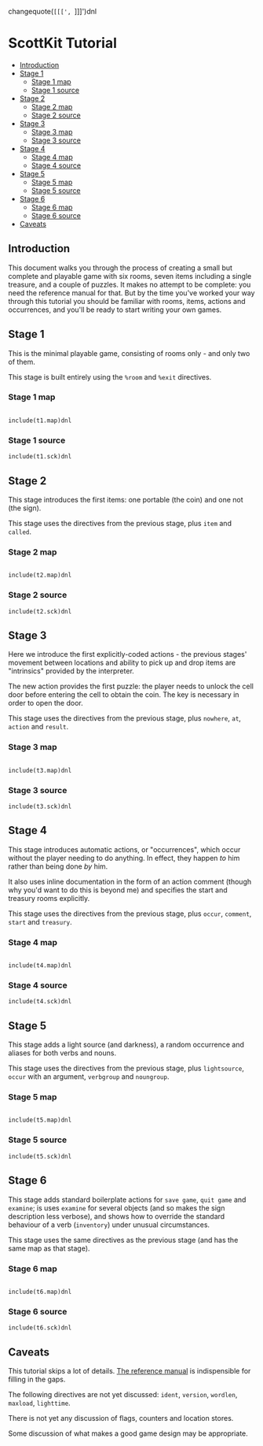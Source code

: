 changequote(`[[[', `]]]')dnl
# ScottKit Tutorial

<!-- md2toc -l 2 tutorial.source.md -->
* [Introduction](#introduction)
* [Stage 1](#stage-1)
    * [Stage 1 map](#stage-1-map)
    * [Stage 1 source](#stage-1-source)
* [Stage 2](#stage-2)
    * [Stage 2 map](#stage-2-map)
    * [Stage 2 source](#stage-2-source)
* [Stage 3](#stage-3)
    * [Stage 3 map](#stage-3-map)
    * [Stage 3 source](#stage-3-source)
* [Stage 4](#stage-4)
    * [Stage 4 map](#stage-4-map)
    * [Stage 4 source](#stage-4-source)
* [Stage 5](#stage-5)
    * [Stage 5 map](#stage-5-map)
    * [Stage 5 source](#stage-5-source)
* [Stage 6](#stage-6)
    * [Stage 6 map](#stage-6-map)
    * [Stage 6 source](#stage-6-source)
* [Caveats](#caveats)


## Introduction

This document walks you through the process of creating a small but complete and playable game with six rooms, seven items including a single treasure, and a couple of puzzles. It makes no attempt to be complete: you need the reference manual for that. But by the time you've worked your way through this tutorial you should be familiar with rooms, items, actions and occurrences, and you'll be ready to start writing your own games.


## Stage 1

This is the minimal playable game, consisting of rooms only - and only two of them.

This stage is built entirely using the `%room` and `%exit` directives.

### Stage 1 map

```

include(t1.map)dnl

```

### Stage 1 source

```
include(t1.sck)dnl
```


## Stage 2

This stage introduces the first items: one portable (the coin) and one not (the sign).

This stage uses the directives from the previous stage, plus `item` and `called`.

### Stage 2 map

```

include(t2.map)dnl

```

### Stage 2 source

```
include(t2.sck)dnl
```


## Stage 3

Here we introduce the first explicitly-coded actions - the previous stages' movement between locations and ability to pick up and drop items are "intrinsics" provided by the interpreter.

The new action provides the first puzzle: the player needs to unlock the cell door before entering the cell to obtain the coin. The key is necessary in order to open the door.

This stage uses the directives from the previous stage, plus `nowhere`, `at`, `action` and `result`.

### Stage 3 map

```

include(t3.map)dnl

```

### Stage 3 source

```
include(t3.sck)dnl
```


## Stage 4

This stage introduces automatic actions, or "occurrences", which occur without the player needing to do anything. In effect, they happen _to_ him rather than being done _by_ him.

It also uses inline documentation in the form of an action comment (though why you'd want to do this is beyond me) and specifies the start and treasury rooms explicitly.

This stage uses the directives from the previous stage, plus `occur`, `comment`, `start` and `treasury`.

### Stage 4 map

```

include(t4.map)dnl

```

### Stage 4 source

```
include(t4.sck)dnl
```


## Stage 5

This stage adds a light source (and darkness), a random occurrence and aliases for both verbs and nouns.

This stage uses the directives from the previous stage, plus `lightsource`, `occur` with an argument, `verbgroup` and `noungroup`.

### Stage 5 map

```

include(t5.map)dnl

```

### Stage 5 source

```
include(t5.sck)dnl
```


## Stage 6

This stage adds standard boilerplate actions for `save game`, `quit game` and `examine`; is uses `examine` for several objects (and so makes the sign description less verbose), and shows how to override the standard behaviour of a verb (`inventory`) under unusual circumstances.

This stage uses the same directives as the previous stage (and has the same map as that stage).

### Stage 6 map

```

include(t6.map)dnl

```

### Stage 6 source

```
include(t6.sck)dnl
```




## Caveats

This tutorial skips a lot of details. [The reference manual](../../docs/reference.md) is indispensible for filling in the gaps.

The following directives are not yet discussed: `ident`, `version`, `wordlen`, `maxload`, `lighttime`.

There is not yet any discussion of flags, counters and location stores.

Some discussion of what makes a good game design may be appropriate.


